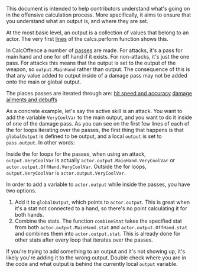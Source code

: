 This document is intended to help contributors understand what's going on in the offensive calculation process. More specifically, it aims to ensure that you understand what an output is, and where they are set.

At the most basic level, an output is a collection of values that belong to an actor. The very first [lines](../src/Modules/CalcPerform.lua#L1133) of the calcs.perform function shows this.

In CalcOffence a number of [passes](../src/Modules/CalcOffence.lua#L1393) are made. For attacks, it's a pass for main hand and one for off hand if it exists. For non-attacks, it's just the one pass. For attacks this means that the output is set to the output of the weapon, so `output.MainHand` rather than output. The consequence of this is that any value added to output inside of a damage pass may not be added onto the main or global output.

The places passes are iterated through are:
[hit speed and accuracy](../src/Modules/CalcOffence.lua#L1532)
[damage](../src/Modules/CalcOffence.lua#L1853)
[ailments and debuffs](../src/Modules/CalcOffence.lua#L2989)


As a concrete example, let's say the active skill is an attack. You want to add the variable `VeryCoolVar` to the main output, and you want to do it inside of one of the damage pass. As you can see on the first few lines of each of the for loops iterating over the passes, the first thing that happens is that `globalOutput` is defined to be output, and a local `output` is set to `pass.output`. In other words:

Inside the for loops for the passes, when using an attack, `output.VeryCoolVar` is actually `actor.output.MainHand.VeryCoolVar` or `actor.output.OffHand.VeryCoolVar`. Outside the for loops, `output.VeryCoolVar` is `actor.output.VeryCoolVar`. 

In order to add a variable to `actor.output` while inside the passes, you have two options. 

1) Add it to `globalOutput`, which points to `actor.output`. This is great when it's a stat not connected to a hand, so there's no point calculating it for both hands.
2) Combine the stats. The function `combineStat` takes the specified stat from both `actor.output.MainHand.stat` and `actor.output.OffHand.stat` and combines them into `actor.output.stat`. This is already done for other stats after every loop that iterates over the passes.

If you're trying to add something to an output and it's not showing up, it's likely you're adding it to the wrong output. Double check where you are in the code and what output is behind the currently local `output` variable.